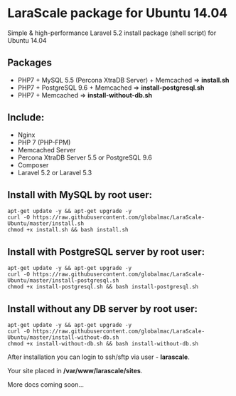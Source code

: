 # LaraScale package for Ubuntu 14.04
Simple & high-performance Laravel 5.2 install package (shell script) for Ubuntu 14.04

## Packages

* PHP7 + MySQL 5.5 (Percona XtraDB Server) + Memcached => **install.sh**
* PHP7 + PostgreSQL 9.6 + Memcached => **install-postgresql.sh**
* PHP7 + Memcached => **install-without-db.sh**

## Include:

*   Nginx
*   PHP 7 (PHP-FPM)
*   Memcached Server
*   Percona XtraDB Server 5.5 or PostgreSQL 9.6
*   Composer
*   Laravel 5.2 or Laravel 5.3

## Install with MySQL by root user:

```
apt-get update -y && apt-get upgrade -y
curl -O https://raw.githubusercontent.com/globalmac/LaraScale-Ubuntu/master/install.sh
chmod +x install.sh && bash install.sh

```
## Install with PostgreSQL server by root user:

```
apt-get update -y && apt-get upgrade -y
curl -O https://raw.githubusercontent.com/globalmac/LaraScale-Ubuntu/master/install-postgresql.sh
chmod +x install-postgresql.sh && bash install-postgresql.sh

```

## Install without any DB server by root user:

```
apt-get update -y && apt-get upgrade -y
curl -O https://raw.githubusercontent.com/globalmac/LaraScale-Ubuntu/master/install-without-db.sh
chmod +x install-without-db.sh && bash install-without-db.sh

```

After installation you can login to ssh/sftp via user - **larascale**.

Your site placed in **/var/www/larascale/sites**.

More docs coming soon...
